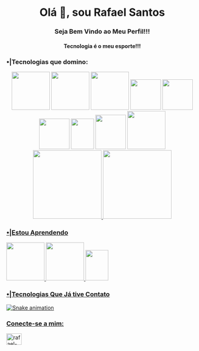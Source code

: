 <h1 align = "center"> Olá 👋, sou Rafael Santos </h1>
<h3 align = "center"> Seja Bem Vindo ao Meu Perfil!!! </h3>
<h4 align = "center"> Tecnologia é o meu esporte!!! </h3>

<h3>•|Tecnologias que domino: </h3>
<div align = "center">
<img src="https://cdn.jsdelivr.net/gh/devicons/devicon/icons/java/java-original-wordmark.svg" width="100" height="100" />
<img src="https://cdn.jsdelivr.net/gh/devicons/devicon/icons/spring/spring-original-wordmark.svg" width="100" height="100" />
<img src="https://cdn.jsdelivr.net/gh/devicons/devicon/icons/php/php-original.svg"  width="100" height="100"/>
<img src="https://cdn.jsdelivr.net/gh/devicons/devicon/icons/bootstrap/bootstrap-plain-wordmark.svg" width="80" height="80"/>
<img src="https://cdn.jsdelivr.net/gh/devicons/devicon/icons/css3/css3-original-wordmark.svg" width="80" height="80" />
<img src="https://cdn.jsdelivr.net/gh/devicons/devicon/icons/html5/html5-original-wordmark.svg" width="80" height="80" />
<img src="https://cdn.jsdelivr.net/gh/devicons/devicon/icons/javascript/javascript-original.svg" width="60" height="80" />
<img src="https://cdn.jsdelivr.net/gh/devicons/devicon/icons/react/react-original-wordmark.svg" width="80" height="90"/>
<img src="https://cdn.jsdelivr.net/gh/devicons/devicon/icons/git/git-plain-wordmark.svg" width="100" height="100"/>
</div>

<div align = "center">
<a href="https://github.com/Rafael702">
<img height="180rem" src="https://github-readme-stats.vercel.app/api/top-langs/?username=Rafael702&layout=compact&langs_count=7&theme=gruvbox"/>
<img height="180rem" src="https://github-readme-stats.vercel.app/api?username=Rafael702&show_icons=true&theme=gruvbox&include_all_commits=true&count_private=true"/>
</div>

<h3>•|Estou Aprendendo</h3>
<div>
<img src="https://cdn.jsdelivr.net/gh/devicons/devicon/icons/java/java-original-wordmark.svg" width="100" height="100" />
<img src="https://cdn.jsdelivr.net/gh/devicons/devicon/icons/spring/spring-original-wordmark.svg" width="100" height="100" />
<img src="https://cdn.jsdelivr.net/gh/devicons/devicon/icons/javascript/javascript-original.svg" width="60" height="80" />
</div>


<h3>•|Tecnologias Que Já tive Contato</h3>
  
![Snake animation](https://github.com/Rafael702/Rafael702/blob/output/github-contribution-grid-snake.svg)

<h3 align = "left "> Conecte-se a mim: </h3>
<p align =" left ">
<a href="https://linkedin.com/in/rafael-santos-de-almeida-8a65381b3/" target="blank"> <img align = "center" src = "https://raw.githubusercontent.com/rahuldkjain/github-profile-readme-generator/master/src/images/icons/Social/linked-in-alt.svg" alt = "rafael-santos-de-almeida-8a65381b3 /" height = "30" width = "40" /> </a>
</p>







